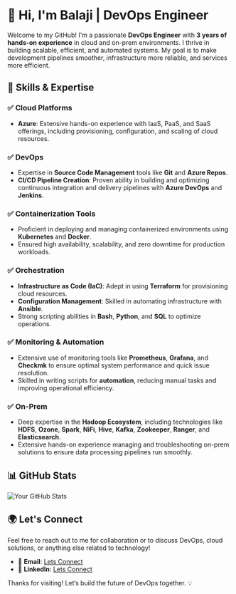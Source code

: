 # 👋 Hi, I'm Balaji | DevOps Engineer

Welcome to my GitHub! I'm a passionate **DevOps Engineer** with **3 years of hands-on experience** in cloud and on-prem environments. I thrive in building scalable, efficient, and automated systems. My goal is to make development pipelines smoother, infrastructure more reliable, and services more efficient.

## 🔧 Skills & Expertise

### ✅ **Cloud Platforms**
- **Azure**: Extensive hands-on experience with IaaS, PaaS, and SaaS offerings, including provisioning, configuration, and scaling of cloud resources.

### ✅ **DevOps**
- Expertise in **Source Code Management** tools like **Git** and **Azure Repos**.
- **CI/CD Pipeline Creation**: Proven ability in building and optimizing continuous integration and delivery pipelines with **Azure DevOps** and **Jenkins**.

### ✅ **Containerization Tools**
- Proficient in deploying and managing containerized environments using **Kubernetes** and **Docker**.
- Ensured high availability, scalability, and zero downtime for production workloads.

### ✅ **Orchestration**
- **Infrastructure as Code (IaC)**: Adept in using **Terraform** for provisioning cloud resources.
- **Configuration Management**: Skilled in automating infrastructure with **Ansible**.
- Strong scripting abilities in **Bash**, **Python**, and **SQL** to optimize operations.

### ✅ **Monitoring & Automation**
- Extensive use of monitoring tools like **Prometheus**, **Grafana**, and **Checkmk** to ensure optimal system performance and quick issue resolution.
- Skilled in writing scripts for **automation**, reducing manual tasks and improving operational efficiency.

### ✅ **On-Prem**
- Deep expertise in the **Hadoop Ecosystem**, including technologies like **HDFS**, **Ozone**, **Spark**, **NiFi**, **Hive**, **Kafka**, **Zookeeper**, **Ranger**, and **Elasticsearch**.
- Extensive hands-on experience managing and troubleshooting on-prem solutions to ensure data processing pipelines run smoothly.

## 📊 GitHub Stats

![Your GitHub Stats](https://github-readme-stats.vercel.app/api?username=[Bro-Balaji]&show_icons=true&hide_title=true&count_private=true&hide=prs&theme=tokyonight)

## 🌍 Let's Connect

Feel free to reach out to me for collaboration or to discuss DevOps, cloud solutions, or anything else related to technology!

- 📧 **Email**: [Lets Connect](mailto:balaji2711@gmail.com)
- 🔗 **LinkedIn**: [Lets Connect](https://www.linkedin.com/in/balaji-m-0374b1207/)

Thanks for visiting! Let’s build the future of DevOps together. 💡
